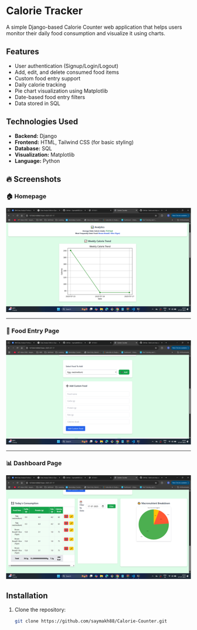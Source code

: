 # Calorie Tracker

A simple Django-based Calorie Counter web application that helps users monitor their daily food consumption and visualize it using charts.

## Features

- User authentication (Signup/Login/Logout)
- Add, edit, and delete consumed food items
- Custom food entry support
- Daily calorie tracking
- Pie chart visualization using Matplotlib
- Date-based food entry filters
- Data stored in SQL

## Technologies Used

- **Backend:** Django
- **Frontend:** HTML, Tailwind CSS (for basic styling)
- **Database:** SQL
- **Visualization:** Matplotlib
- **Language:** Python


   
## 🔥 Screenshots

### 🏠 Homepage

![Homepage](myapp/static/images/homepage.png)

---

### 🥗 Food Entry Page

![Food Entry](myapp/static/images/foodentry.png)

---

### 📊 Dashboard Page

![Dashboard](myapp/static/images/dashboard.png)

## Installation

1. Clone the repository:
   ```bash
   git clone https://github.com/saymakh88/Calorie-Counter.git